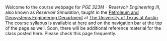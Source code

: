 <!--
.. title: Welcome!
.. slug: welcome
.. date: 2017-08-29 08:20:00 UTC-05:00
.. tags: 
.. link: 
.. description: 
.. type: text
-->

Welcome to the course webpage for *PGE 323M - Reservoir Engineering III*,  also known as *Reservoir Simulation*, taught in the [Petroleum and Geosystems Engineering Department](https://www.pge.utexas.edu/) at [The University of Texas at Austin](https://www.utexas.edu).  The course syllabus is available at [here](/syllabus/) and on the navigation bar at the top of the page as well.  Soon, there will be additional reference material for the class posted here.  Please check this page frequently.
